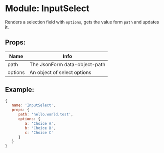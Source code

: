 # Module: InputSelect

Renders a selection field with `options`, gets the value form `path` and updates it.

## Props:

Name | Info
---- | -----------------------------
path | The JsonForm data-object-path
options | An object of select options

## Example:

```js
{
   name: 'InputSelect',
   props: {
      path: 'hello.world.test',
      options: {
         a: 'Choice A',
         b: 'Choice B',
         c: 'Choice C'
      }
   }
}
```
